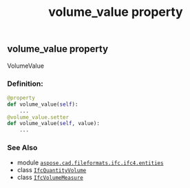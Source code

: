 ﻿---
title: volume_value property
second_title: Aspose.CAD for Python via .NET API References
description: 
type: docs
weight: 80
url: /aspose.cad.fileformats.ifc.ifc4.entities/ifcquantityvolume/volume_value/
is_root: false
---

## volume_value property


VolumeValue
### Definition:
```python
@property
def volume_value(self):
    ...
@volume_value.setter
def volume_value(self, value):
    ...
```

### See Also
* module [`aspose.cad.fileformats.ifc.ifc4.entities`](../../)
* class [`IfcQuantityVolume`](/cad/python-net/aspose.cad.fileformats.ifc.ifc4.entities/ifcquantityvolume)
* class [`IfcVolumeMeasure`](/cad/python-net/aspose.cad.fileformats.ifc.ifc4.types/ifcvolumemeasure)
